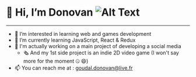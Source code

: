 # 👋 Hi, I’m Donovan ![Alt Text](https://media.tenor.com/xPA2rCeWb7wAAAAM/baby-hello.gif)
---
- 👀 I’m interested in learning web and games development
- 🌱 I’m currently learning JavaScript, React & Redux
- 🔭 I'm actually working on a main project of developing a social media
  - 🗞️ And my 1st side project is an indie 2D video game (I won't say more for the moment 🤐 😄)
- 📫 You can reach me at : goudal.donovan@live.fr

<!---
GoutteDooo/GoutteDooo is a ✨ special ✨ repository because its `README.md` (this file) appears on your GitHub profile.
You can click the Preview link to take a look at your changes.
--->
